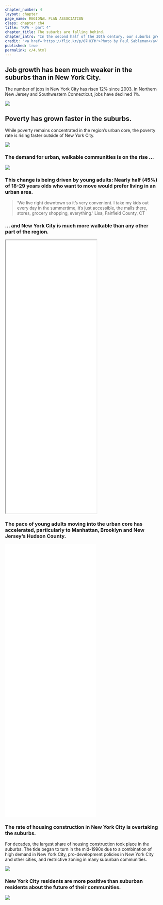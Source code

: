 ```yaml
---
chapter_number: 4
layout: chapter
page_name: REGIONAL PLAN ASSOCIATION
class: chapter ch4
title: "RPA - part 4"
chapter_title: The suburbs are falling behind.
chapter_intro: "In the second half of the 20th century, our suburbs grew quickly as residents abandoned cities. In the last 20 years, that pattern has been upended. People and jobs are moving into New York, Jersey City, White Plains, Stamford and other urban communities. Construction in these cities has surged, driven both by demand and by municipal policies. And while poverty rates are still far higher in the cities, they are growing much faster in the suburbs. <p><p> The suburban slide threatens the region’s prosperity as a whole. New York and the region’s other cities depend on the suburbs for a large share of their workforce, and the metropolitan area’s appeal depends in part on having a diverse mix of urban and suburban communities. Without more suburban housing priced for different income levels, cities will bear a heavy burden of meeting the region’s affordable-housing needs. "
credit: "<a href='https://flic.kr/p/87HCFM'>Photo by Paul Sableman</a>"
published: true
permalink: c/4.html
---
```


## **Job growth has been much weaker in the suburbs than in New York City.**
The number of jobs in New York City has risen 12% since 2003. In Northern New Jersey and Southwestern Connecticut, jobs have declined 1%.

<img src="/media/4_Job Growth.png" class="img-responsive" />

## Poverty has grown faster in the suburbs.
While poverty remains concentrated in the region’s urban core, the poverty rate is rising faster outside of New York City.

<img src="/media/4_Share of Population Below the Poverty Line.png" class="img-responsive" />

### The demand for urban, walkable communities is on the rise …

<img src="/media/4_Share of Residents Move Urban Community.png" class="img-responsive" />

### This change is being driven by young adults: Nearly half (45%) of 18-29 years olds who want to move would prefer living in an urban area.

> ‘We live right downtown so it’s very convenient. I take my kids out every day in the summertime, it’s just accessible, the malls there, stores, grocery shopping, everything.’
Lisa, Fairfield County, CT

### … and New York City is much more walkable than any other part of the region.

<iframe src="/maps/walkability.html" height="900" class="wrap-map"></iframe>

### The pace of young adults moving into the urban core has accelerated, particularly to Manhattan, Brooklyn and New Jersey’s Hudson County.

<iframe src="/maps/population.html" frameborder="0" with = "50" height="900" class="wrap-map"></iframe>

### The rate of housing construction in New York City is overtaking the suburbs.
For decades, the largest share of housing construction took place in the suburbs. The tide began to turn in the mid-1990s due to a combination of high demand in New York City, pro-development policies in New York City and other cities, and restrictive zoning in many suburban communities.

<img src="/media/4_New Housing Permits.png" class="img-responsive" />

### New York City residents are more positive than suburban residents about the future of their communities.

<img src="/media/4_Residents That Believe Their Community Will be Better in 10 Years.png" class="img-responsive" />